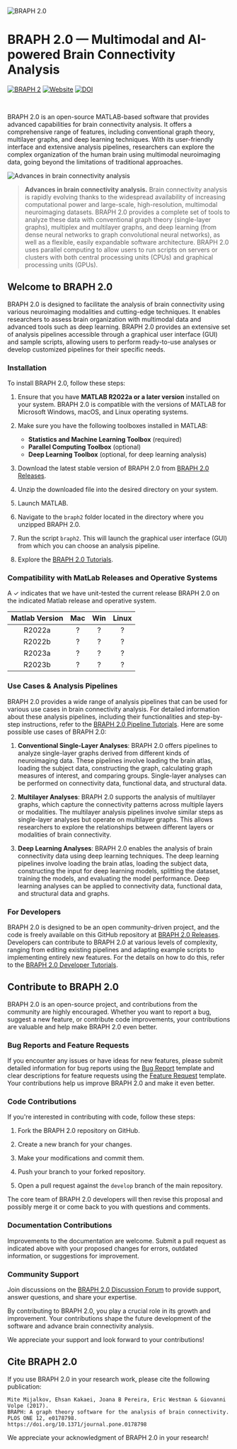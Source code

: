 ![BRAPH 2.0](braph2banner.png)

# BRAPH 2.0 — Multimodal and AI-powered Brain Connectivity Analysis

[![BRAPH 2](https://img.shields.io/twitter/url?label=BRAPH%202&style=social&url=https%3A%2F%2Ftwitter.com%2Fbraph2software)](https://twitter.com/braph2software)
[![Website](https://img.shields.io/website?up_message=braph.org&url=http%3A%2F%2Fbraph.org%2F)](http://braph.org/)
[![DOI](https://img.shields.io/badge/DOI-10.1371%2Fjournal.pone.0178798-blue)](https://doi.org/10.1371/journal.pone.0178798)

<br />

BRAPH 2.0 is an open-source MATLAB-based software that provides advanced capabilities for brain connectivity analysis. It offers a comprehensive range of features, including conventional graph theory, multilayer graphs, and deep learning techniques. With its user-friendly interface and extensive analysis pipelines, researchers can explore the complex organization of the human brain using multimodal neuroimaging data, going beyond the limitations of traditional approaches.

![Advances in brain connectivity analysis](braph2overview.png)
> 
> **Advances in brain connectivity analysis.** Brain connectivity analysis is rapidly evolving thanks to the widespread availability of increasing computational power and large-scale, high-resolution, multimodal neuroimaging datasets. BRAPH 2.0 provides a complete set of tools to analyze these data with conventional graph theory (single-layer graphs), multiplex and multilayer graphs, and deep learning (from dense neural networks to graph convolutional neural networks), as well as a flexible, easily expandable software architecture. BRAPH 2.0 uses parallel computing to allow users to run scripts on servers or clusters with both central processing units (CPUs) and graphical processing units (GPUs).

## Welcome to BRAPH 2.0

BRAPH 2.0 is designed to facilitate the analysis of brain connectivity using various neuroimaging modalities and cutting-edge techniques. It enables researchers to assess brain organization with multimodal data and advanced tools such as deep learning. BRAPH 2.0 provides an extensive set of analysis pipelines accessible through a graphical user interface (GUI) and sample scripts, allowing users to perform ready-to-use analyses or develop customized pipelines for their specific needs.

### Installation

To install BRAPH 2.0, follow these steps:

1. Ensure that you have **MATLAB R2022a or a later version** installed on your system. BRAPH 2.0 is compatible with the versions of MATLAB for Microsoft Windows, macOS, and Linux operating systems.

2. Make sure you have the following toolboxes installed in MATLAB:
    * **Statistics and Machine Learning Toolbox** (required)
    * **Parallel Computing Toolbox** (optional)
    * **Deep Learning Toolbox** (optional, for deep learning analysis)

3. Download the latest stable version of BRAPH 2.0 from [BRAPH 2.0 Releases](../../releases).

4. Unzip the downloaded file into the desired directory on your system.

5. Launch MATLAB.
   
7. Navigate to the `braph2` folder located in the directory where you unzipped BRAPH 2.0. 

9. Run the script `braph2`. This will launch the graphical user interface (GUI) from which you can choose an analysis pipeline.

10. Explore the [BRAPH 2.0 Tutorials](tutorials).

### Compatibility with MatLab Releases and Operative Systems
A &check; indicates that we have unit-tested the current release BRAPH 2.0 on the indicated Matlab release and operative system.

| Matlab Version        | Mac     | Win    | Linux   |
| :-------------------: | :-----: | :-----:| :-----: |
| R2022a                | ?       | ?      | ?       |
| R2022b                | ?       | ?      | ?       |
| R2023a                | ?       | ?      | ?       |
| R2023b                | ?       | ?      | ?       |

### Use Cases & Analysis Pipelines

BRAPH 2.0 provides a wide range of analysis pipelines that can be used for various use cases in brain connectivity analysis. For detailed information about these analysis pipelines, including their functionalities and step-by-step instructions, refer to the [BRAPH 2.0 Pipeline Tutorials](tutorials/pipelines). Here are some possible use cases of BRAPH 2.0:

1. **Conventional Single-Layer Analyses**: BRAPH 2.0 offers pipelines to analyze single-layer graphs derived from different kinds of neuroimaging data. These pipelines involve loading the brain atlas, loading the subject data, constructing the graph, calculating graph measures of interest, and comparing groups. Single-layer analyses can be performed on connectivity data, functional data, and structural data.

2. **Multilayer Analyses**: BRAPH 2.0 supports the analysis of multilayer graphs, which capture the connectivity patterns across multiple layers or modalities. The multilayer analysis pipelines involve similar steps as single-layer analyses but operate on multilayer graphs. This allows researchers to explore the relationships between different layers or modalities of brain connectivity.

3. **Deep Learning Analyses**: BRAPH 2.0 enables the analysis of brain connectivity data using deep learning techniques. The deep learning pipelines involve loading the brain atlas, loading the subject data, constructing the input for deep learning models, splitting the dataset, training the models, and evaluating the model performance. Deep learning analyses can be applied to connectivity data, functional data, and structural data and graphs.

### For Developers

BRAPH 2.0 is designed to be an open community-driven project, and the code is freely available on this GitHub repository at [BRAPH 2.0 Releases](../../releases). Developers can contribute to BRAPH 2.0 at various levels of complexity, ranging from editing existing pipelines and adapting example scripts to implementing entirely new features. For the details on how to do this, refer to the [BRAPH 2.0 Developer Tutorials](tutorials/developers).

## Contribute to BRAPH 2.0

BRAPH 2.0 is an open-source project, and contributions from the community are highly encouraged. Whether you want to report a bug, suggest a new feature, or contribute code improvements, your contributions are valuable and help make BRAPH 2.0 even better.

### Bug Reports and Feature Requests

If you encounter any issues or have ideas for new features, please submit detailed information for bug reports using the [Bug Report](../../issues/new?template=bug_report.md) template and clear descriptions for feature requests using the [Feature Request](../../issues/new?template=feature_request.md) template. Your contributions help us improve BRAPH 2.0 and make it even better.

### Code Contributions

If you're interested in contributing with code, follow these steps:

1. Fork the BRAPH 2.0 repository on GitHub.

2. Create a new branch for your changes.

3. Make your modifications and commit them.

4. Push your branch to your forked repository.

5. Open a pull request against the `develop` branch of the main repository.

The core team of BRAPH 2.0 developers will then revise this proposal and possibly merge it or come back to you with questions and comments.

### Documentation Contributions

Improvements to the documentation are welcome. Submit a pull request as indicated above with your proposed changes for errors, outdated information, or suggestions for improvement.

### Community Support

Join discussions on the [BRAPH 2.0 Discussion Forum](https://github.com/braph-software/BRAPH-2/discussions) to provide support, answer questions, and share your expertise.

By contributing to BRAPH 2.0, you play a crucial role in its growth and improvement. Your contributions shape the future development of the software and advance brain connectivity analysis.

We appreciate your support and look forward to your contributions!

## Cite BRAPH 2.0

If you use BRAPH 2.0 in your research work, please cite the following publication:

```
Mite Mijalkov, Ehsan Kakaei, Joana B Pereira, Eric Westman & Giovanni Volpe (2017).
BRAPH: A graph theory software for the analysis of brain connectivity.
PLOS ONE 12, e0178798.
https://doi.org/10.1371/journal.pone.0178798
```

We appreciate your acknowledgment of BRAPH 2.0 in your research!
